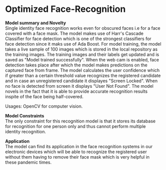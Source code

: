 # Optimized Face-Recognition
**Model summary and Novelty**<br />
Single identity face recognition works even for obscured faces i.e for a face covered with a face mask. The model makes use of Harr's Cascade Classifier for face detection which is one of the strongest classifiers for face detection since it maks use of Ada Boost. For model training, the model takes a live sample of 100 images which is stored in the local repository as the training images. The training images and their labels get updated and is saved as "Model trained successfully". When the web cam is enabled, face detection takes place after which the model makes predictions on the captured face from frame. The model calculates the user confidence which if greater than a certain threshold value recognizes the registered candidate and in case an unregistered candidate it displayes "Screen Locked". When no face is detected from screen it displays "User Not Found".
  The model novels in the fact that it is able to provide accurate recognition results inspite of the face being half-covered.<br />
  
  Usages: OpenCV for computer vision. <br />
  
**Model Constraints**<br />
The only constraint for this recognition model is that it stores its database for recognition for one person only and thus cannot perform  multiple identity recognition.<br />

**Application**<br />
The model can find its application in the face recognition systems in our electronic devices which will be able to recognize the registered user without them having to remove their face mask which is very helpful in these pandemic times.









